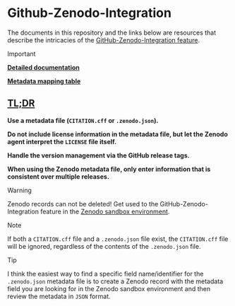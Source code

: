 # Github-Zenodo-Integration

The documents in this repository and the links below are resources that describe the intricacies of the [GitHub-Zenodo-Integration feature](https://help.zenodo.org/docs/profile/linking-accounts/).


> [!IMPORTANT]
> **[Detailed documentation](documentation/github_zenodo_integration.md)** 
> 
> **[Metadata mapping table](https://docs.google.com/spreadsheets/d/14XAITKJBJQ8JJBGAX_rkhZtm3W_4EjkQBwkY5Up6xEk/edit?usp=sharing)**

## [TL;DR](https://en.wikipedia.org/wiki/TL;DR)


**Use a metadata file (`CITATION.cff` or `.zenodo.json`).**
  
**Do not include license information in the metadata file, but let the
Zenodo agent interpret the `LICENSE` file itself.**

**Handle the version management via the GitHub release tags.**
 
**When using the Zenodo metadata file, only enter
information that is consistent over multiple releases.**

> [!WARNING]
> Zenodo records can not be deleted! Get used to the GitHub-Zenodo-Integration feature in the [Zenodo sandbox environment](https://sandbox.zenodo.org/login/). 

> [!NOTE]
>  If both a `CITATION.cff` file and a `.zenodo.json` file exist, the `CITATION.cff` file will be ignored, regardless of the contents of the `.zenodo.json` file.

> [!TIP]
> I think the easiest way to find a specific field name/identifier for the `.zenodo.json` metadata file is to create a Zenodo record with the metadata field you are looking for in the Zenodo sandbox environment and then review the metadata in `JSON` format. 